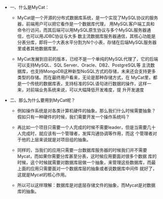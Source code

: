 * 一、什么是MyCat： 

  *  MyCat是一个开源的分布式数据库系统，是一个实现了MySQL协议的服务器，前端用户可以把它看作是一个数据库代理，
用MySQL客户端工具和命令行访问，而其后端可以用MySQL原生协议与多个MySQL服务器通信，也可以用JDBC协议与大多
数主流数据库服务器通信，其核心功能是分表分库，即将一个大表水平分割为N个小表，存储在后端MySQL服务器里或者其他数据库里。

  *  MyCat发展到目前的版本，已经不是一个单纯的MySQL代理了，它的后端可以支持MySQL、SQL Server、Oracle、DB2、PostgreSQL等
主流数据库，也支持MongoDB这种新型NoSQL方式的存储，未来还会支持更多类型的存储。而在最终用户看来，无论是那种存储方式，在
MyCat里，都是一个传统的数据库表，支持标准的SQL语句进行数据的操作，这样一来，对前端业务系统来说，可以大幅降低开发难度，提
升开发速度

* 二、那么为什么要用到MyCat呢？

   *  例如操作系统是对各类计算机硬件的抽象。那么我们什么时候需要抽象？假如只有一种硬件的时候，我们需要开发一个操作系统吗？ 

   *  再比如一个项目只需要一个人完成的时候不需要leader，但是当需要几十人完成时，就应该有一个管理者，发挥沟通协调等作用，而这
个管理者对于他的上层来说就是对项目组的抽象。 

   *  同样的，当我们的应用只需要一台数据库服务器的时候我们并不需要Mycat，而如果你需要分库甚至分表，这时候应用要面对很多个数据
库的时候，这个时候就需要对数据库层做一个抽象，来管理这些数据库，而最上面的应用只需要面对一个数据库层的抽象或者说数据库中间件
就好了，这就是Mycat的核心作用。 
  
   *  所以可以这样理解：数据库是对底层存储文件的抽象，而Mycat是对数据库的抽象。 

